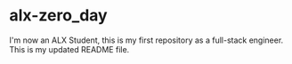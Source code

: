 # alx-zero_day
I'm now an ALX Student, this is my first repository as a full-stack engineer.
This is my updated README file.
